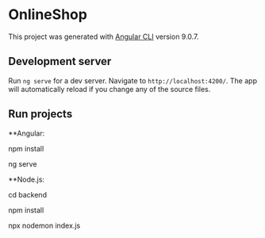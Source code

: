 # OnlineShop

This project was generated with [Angular CLI](https://github.com/angular/angular-cli) version 9.0.7.

## Development server

Run `ng serve` for a dev server. Navigate to `http://localhost:4200/`. The app will automatically reload if you change any of the source files.

## Run projects

**Angular:

npm install

ng serve

**Node.js:

cd backend

npm install

npx nodemon index.js

